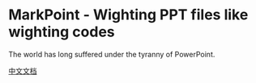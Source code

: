 # MarkPoint \- Wighting PPT files like wighting codes  

The world has long suffered under the tyranny of PowerPoint.

[中文文档](docs/README-zh.md)

